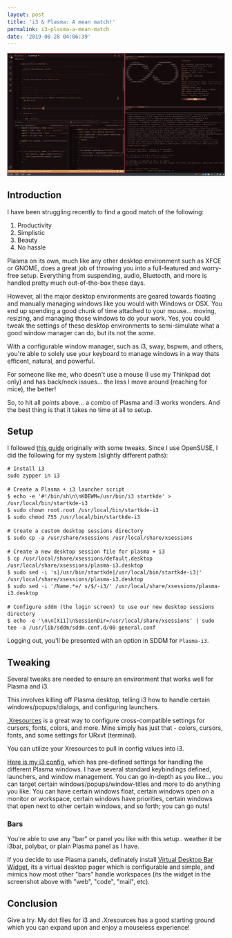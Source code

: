 ```yaml
---
layout: post
title: 'i3 & Plasma: A mean match!'
permalink: i3-plasma-a-mean-match
date: '2019-08-28 04:06:39'
---
```


[![Cover Image](/assets/images/2019/08/screenshot.png)](/assets/images/2019/08/screenshot.png)

## Introduction

I have been struggling recently to find a good match of the following:

1. Productivity
2. Simplistic
3. Beauty
4. No hassle

Plasma on its own, much like any other desktop environment such as XFCE or GNOME, does a great job of throwing you into a full-featured and worry-free setup. Everything from suspending, audio, Bluetooth, and more is handled pretty much out-of-the-box these days.

However, all the major desktop environments are geared towards floating and manually managing windows like you would with Windows or OSX. You end up spending a good chunk of time attached to your mouse... moving, resizing, and managing those windows to do your work. Yes, you could tweak the settings of these desktop environments to semi-simulate what a good window manager can do, but its not the _same_.

With a configurable window manager, such as i3, sway, bspwm, and others, you're able to solely use your keyboard to manage windows in a way thats efficent, natural, and powerful.

For someone like me, who doesn't use a mouse (I use my Thinkpad dot only) and has back/neck issues... the less I move around (reaching for mice), the better!

So, to hit all points above... a combo of Plasma and i3 works wonders. And the best thing is that it takes no time at all to setup.

## Setup

I followed [this guide](https://ryanlue.com/posts/2019-06-13-kde-i3) originally with some tweaks. Since I use OpenSUSE, I did the following for my system (slightly different paths):

    # Install i3
    sudo zypper in i3
    
    # Create a Plasma + i3 launcher script
    $ echo -e '#!/bin/sh\n\nKDEWM=/usr/bin/i3 startkde' > /usr/local/bin/startkde-i3
    $ sudo chown root.root /usr/local/bin/startkde-i3
    $ sudo chmod 755 /usr/local/bin/startkde-i3
    
    # Create a custom desktop sessions directory
    $ sudo cp -a /usr/share/xsessions /usr/local/share/xsessions
    
    # Create a new desktop session file for plasma + i3
    $ cp /usr/local/share/xsessions/default.desktop /usr/local/share/xsessions/plasma-i3.desktop
    $ sudo sed -i 's|/usr/bin/startkde|/usr/local/bin/startkde-i3|' /usr/local/share/xsessions/plasma-i3.desktop
    $ sudo sed -i '/Name.*=/ s/$/-i3/' /usr/local/share/xsessions/plasma-i3.desktop
    
    # Configure sddm (the login screen) to use our new desktop sessions directory
    $ echo -e '\n\n[X11]\nSessionDir=/usr/local/share/xsessions' | sudo tee -a /usr/lib/sddm/sddm.conf.d/00-general.conf

Logging out, you'll be presented with an option in SDDM for `Plasma-i3`.

## Tweaking

Several tweaks are needed to ensure an environment that works well for Plasma and i3.

This involves killing off Plasma desktop, telling i3 how to handle certain windows/popups/dialogs, and configuring launchers.

[.Xresources](https://github.com/osiset/dots/blob/master/.Xresources) is a great way to configure cross-compatible settings for cursors, fonts, colors, and more. Mine simply has just that - colors, cursors, fonts, and some settings for URxvt (terminal).

You can utilize your Xresources to pull in config values into i3.

[Here is my i3 config](https://github.com/osiset/dots/blob/master/.config/i3/config), which has pre-defined settings for handling the different Plasma windows. I have several standard keybindings defined, launchers, and window management. You can go in-depth as you like... you can target certain windows/popups/window-titles and more to do anything you like. You can have certain windows float, certain windows open on a monitor or workspace, certain windows have priorities, certain windows that open next to other certain windows, and so forth; you can go nuts!

### Bars

You're able to use any "bar" or panel you like with this setup.. weather it be i3bar, polybar, or plain Plasma panel as I have.

If you decide to use Plasma panels, definately install [Virtual Desktop Bar Widget](https://store.kde.org/p/1315319/), its a virtual desktop pager which is configurable and simple, and mimics how most other "bars" handle workspaces (its the widget in the screenshot above with "web", "code", "mail", etc).

## Conclusion

Give a try. My dot files for i3 and .Xresources has a good starting ground which you can expand upon and enjoy a mouseless experience!
